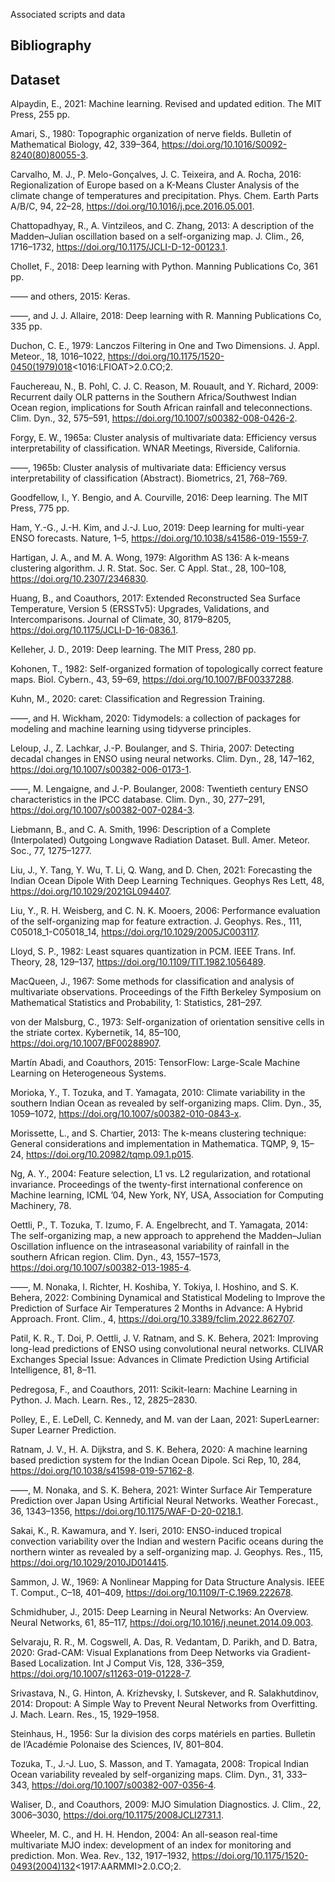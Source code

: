 Associated scripts and data

Bibliography
----------------


Dataset
---

Alpaydin, E., 2021: Machine learning. Revised and updated edition. The MIT Press, 255 pp.

Amari, S., 1980: Topographic organization of nerve fields. Bulletin of Mathematical Biology, 42, 339–364, 
https://doi.org/10.1016/S0092-8240(80)80055-3.

Carvalho, M. J., P. Melo-Gonçalves, J. C. Teixeira, and A. Rocha, 2016: Regionalization of Europe based on a K-Means 
Cluster Analysis of the climate change of temperatures and precipitation. Phys. Chem. Earth Parts A/B/C, 94, 22–28, 
https://doi.org/10.1016/j.pce.2016.05.001.

Chattopadhyay, R., A. Vintzileos, and C. Zhang, 2013: A description of the Madden–Julian oscillation based on a 
self-organizing map. J. Clim., 26, 1716–1732, https://doi.org/10.1175/JCLI-D-12-00123.1.

Chollet, F., 2018: Deep learning with Python. Manning Publications Co, 361 pp.

—— and others, 2015: Keras.

——, and J. J. Allaire, 2018: Deep learning with R. Manning Publications Co, 335 pp.

Duchon, C. E., 1979: Lanczos Filtering in One and Two Dimensions. J. Appl. Meteor., 18, 1016–1022, 
https://doi.org/10.1175/1520-0450(1979)018<1016:LFIOAT>2.0.CO;2.

Fauchereau, N., B. Pohl, C. J. C. Reason, M. Rouault, and Y. Richard, 2009: Recurrent daily OLR patterns in the Southern 
Africa/Southwest Indian Ocean region, implications for South African rainfall and teleconnections. Clim. Dyn., 32, 
575–591, https://doi.org/10.1007/s00382-008-0426-2.

Forgy, E. W., 1965a: Cluster analysis of multivariate data: Efficiency versus interpretability of classification. WNAR 
Meetings, Riverside, California.

——, 1965b: Cluster analysis of multivariate data: Efficiency versus interpretability of classification (Abstract). 
Biometrics, 21, 768–769.

Goodfellow, I., Y. Bengio, and A. Courville, 2016: Deep learning. The MIT Press, 775 pp.

Ham, Y.-G., J.-H. Kim, and J.-J. Luo, 2019: Deep learning for multi-year ENSO forecasts. Nature, 1–5, 
https://doi.org/10.1038/s41586-019-1559-7.

Hartigan, J. A., and M. A. Wong, 1979: Algorithm AS 136: A k-means clustering algorithm. J. R. Stat. Soc. Ser. C Appl. 
Stat., 28, 100–108, https://doi.org/10.2307/2346830.

Huang, B., and Coauthors, 2017: Extended Reconstructed Sea Surface Temperature, Version 5 (ERSSTv5): Upgrades, 
Validations, and Intercomparisons. Journal of Climate, 30, 8179–8205, https://doi.org/10.1175/JCLI-D-16-0836.1.

Kelleher, J. D., 2019: Deep learning. The MIT Press, 280 pp.

Kohonen, T., 1982: Self-organized formation of topologically correct feature maps. Biol. Cybern., 43, 59–69, 
https://doi.org/10.1007/BF00337288.

Kuhn, M., 2020: caret: Classification and Regression Training.

——, and H. Wickham, 2020: Tidymodels: a collection of packages for modeling and machine learning using tidyverse 
principles.

Leloup, J., Z. Lachkar, J.-P. Boulanger, and S. Thiria, 2007: Detecting decadal changes in ENSO using neural networks. 
Clim. Dyn., 28, 147–162, https://doi.org/10.1007/s00382-006-0173-1.

——, M. Lengaigne, and J.-P. Boulanger, 2008: Twentieth century ENSO characteristics in the IPCC database. Clim. Dyn., 30, 
277–291, https://doi.org/10.1007/s00382-007-0284-3.

Liebmann, B., and C. A. Smith, 1996: Description of a Complete (Interpolated) Outgoing Longwave Radiation Dataset. Bull. 
Amer. Meteor. Soc., 77, 1275–1277.

Liu, J., Y. Tang, Y. Wu, T. Li, Q. Wang, and D. Chen, 2021: Forecasting the Indian Ocean Dipole With Deep Learning 
Techniques. Geophys Res Lett, 48, https://doi.org/10.1029/2021GL094407.

Liu, Y., R. H. Weisberg, and C. N. K. Mooers, 2006: Performance evaluation of the self-organizing map for feature 
extraction. J. Geophys. Res., 111, C05018_1-C05018_14, https://doi.org/10.1029/2005JC003117.

Lloyd, S. P., 1982: Least squares quantization in PCM. IEEE Trans. Inf. Theory, 28, 129–137, 
https://doi.org/10.1109/TIT.1982.1056489.

MacQueen, J., 1967: Some methods for classification and analysis of multivariate observations. Proceedings of the Fifth 
Berkeley Symposium on Mathematical Statistics and Probability, 1: Statistics, 281–297.

von der Malsburg, C., 1973: Self-organization of orientation sensitive cells in the striate cortex. Kybernetik, 14, 
85–100, https://doi.org/10.1007/BF00288907.

Martín Abadi, and Coauthors, 2015: TensorFlow: Large-Scale Machine Learning on Heterogeneous Systems.

Morioka, Y., T. Tozuka, and T. Yamagata, 2010: Climate variability in the southern Indian Ocean as revealed by 
self-organizing maps. Clim. Dyn., 35, 1059–1072, https://doi.org/10.1007/s00382-010-0843-x.

Morissette, L., and S. Chartier, 2013: The k-means clustering technique: General considerations and implementation in 
Mathematica. TQMP, 9, 15–24, https://doi.org/10.20982/tqmp.09.1.p015.

Ng, A. Y., 2004: Feature selection, L1 vs. L2 regularization, and rotational invariance. Proceedings of the twenty-first 
international conference on Machine learning, ICML ’04, New York, NY, USA, Association for Computing Machinery, 78.

Oettli, P., T. Tozuka, T. Izumo, F. A. Engelbrecht, and T. Yamagata, 2014: The self-organizing map, a new approach to 
apprehend the Madden–Julian Oscillation influence on the intraseasonal variability of rainfall in the southern African 
region. Clim. Dyn., 43, 1557–1573, https://doi.org/10.1007/s00382-013-1985-4.

——, M. Nonaka, I. Richter, H. Koshiba, Y. Tokiya, I. Hoshino, and S. K. Behera, 2022: Combining Dynamical and Statistical 
Modeling to Improve the Prediction of Surface Air Temperatures 2 Months in Advance: A Hybrid Approach. Front. Clim., 4, 
https://doi.org/10.3389/fclim.2022.862707.

Patil, K. R., T. Doi, P. Oettli, J. V. Ratnam, and S. K. Behera, 2021: Improving long-lead predictions of ENSO using 
convolutional neural networks. CLIVAR Exchanges Special Issue: Advances in Climate Prediction Using Artificial 
Intelligence, 81, 8–11.

Pedregosa, F., and Coauthors, 2011: Scikit-learn: Machine Learning in Python. J. Mach. Learn. Res., 12, 2825–2830.

Polley, E., E. LeDell, C. Kennedy, and M. van der Laan, 2021: SuperLearner: Super Learner Prediction.

Ratnam, J. V., H. A. Dijkstra, and S. K. Behera, 2020: A machine learning based prediction system for the Indian Ocean 
Dipole. Sci Rep, 10, 284, https://doi.org/10.1038/s41598-019-57162-8.

——, M. Nonaka, and S. K. Behera, 2021: Winter Surface Air Temperature Prediction over Japan Using Artificial Neural 
Networks. Weather Forecast., 36, 1343–1356, https://doi.org/10.1175/WAF-D-20-0218.1.

Sakai, K., R. Kawamura, and Y. Iseri, 2010: ENSO-induced tropical convection variability over the Indian and western 
Pacific oceans during the northern winter as revealed by a self-organizing map. J. Geophys. Res., 115, 
https://doi.org/10.1029/2010JD014415.

Sammon, J. W., 1969: A Nonlinear Mapping for Data Structure Analysis. IEEE T. Comput., C–18, 401–409, 
https://doi.org/10.1109/T-C.1969.222678.

Schmidhuber, J., 2015: Deep Learning in Neural Networks: An Overview. Neural Networks, 61, 85–117, 
https://doi.org/10.1016/j.neunet.2014.09.003.

Selvaraju, R. R., M. Cogswell, A. Das, R. Vedantam, D. Parikh, and D. Batra, 2020: Grad-CAM: Visual Explanations from 
Deep Networks via Gradient-Based Localization. Int J Comput Vis, 128, 336–359, 
https://doi.org/10.1007/s11263-019-01228-7.

Srivastava, N., G. Hinton, A. Krizhevsky, I. Sutskever, and R. Salakhutdinov, 2014: Dropout: A Simple Way to Prevent 
Neural Networks from Overfitting. J. Mach. Learn. Res., 15, 1929–1958.

Steinhaus, H., 1956: Sur la division des corps matériels en parties. Bulletin de l’Académie Polonaise des Sciences, IV, 
801–804.

Tozuka, T., J.-J. Luo, S. Masson, and T. Yamagata, 2008: Tropical Indian Ocean variability revealed by self-organizing 
maps. Clim. Dyn., 31, 333–343, https://doi.org/10.1007/s00382-007-0356-4.

Waliser, D., and Coauthors, 2009: MJO Simulation Diagnostics. J. Clim., 22, 3006–3030, 
https://doi.org/10.1175/2008JCLI2731.1.

Wheeler, M. C., and H. H. Hendon, 2004: An all-season real-time multivariate MJO index: development of an index for 
monitoring and prediction. Mon. Wea. Rev., 132, 1917–1932, 
https://doi.org/10.1175/1520-0493(2004)132<1917:AARMMI>2.0.CO;2.

